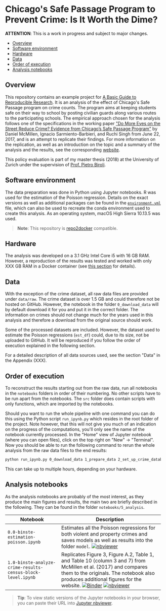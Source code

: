  # Chicago's Safe Passage Program to Prevent Crime: Is It Worth the Dime?<!-- omit in toc -->

**ATTENTION**: This is a work in progress and subject to major changes.

- [Overview](#overview)
- [Software environment](#software-environment)
- [Hardware](#hardware)
- [Data](#data)
- [Order of execution](#order-of-execution)
- [Analysis notebooks](#analysis-notebooks)

## Overview
This repository contains an example project for [A Basic Guide to Reproducible Research](https://binste.github.io/basic_reproducibility_guide/). It is an analysis of the effect of Chicago's Safe Passage program on crime counts. The program aims at keeping students safe on their way to school by posting civilian guards along various routes to the participating schools. The empirical approach chosen for the analysis follows one of the specifications in the working paper ["Do More Eyes on the Street Reduce Crime? Evidence from Chicago’s Safe Passage Program"](https://ignaciomsarmiento.github.io/assets/Safe_Passage_WP.pdf) by Daniel McMillen, Ignacio Sarmiento-Barbieri, and Ruchi Singh from June 22, 2017, and is an attempt to replicate their findings. For more information on the replication, as well as an introduction on the topic and a summary of the analysis and the results, see the corresponding [website](https://binste.github.io/basic_reproducibility_guide/example_project/introduction).

This policy evaluation is part of my master thesis (2018) at the University of Zurich under the supervision of [Prof. Pietro Biroli](https://sites.google.com/site/pietrobiroli/home).

## Software environment
The data preparation was done in Python using Jupyter notebooks. R was used for the estimation of the Poisson regression. Details on the exact versions as well as additional packages can be found in the [`environment.yml`](environment.yml) file, which can also be used to recreate the conda environment used to create this analysis. As an operating system, macOS High Sierra 10.13.5 was used.

> **Note**: This repository is [repo2docker](https://github.com/jupyter/repo2docker) compatible.

## Hardware
The analysis was developed on a 3.1 GHz Intel Core i5 with 16 GB RAM. However, a reproduction of the results was tested and worked with only XXX GB RAM in a Docker container (see [this section](#run-it-in-a-docker-container) for details).

## Data
With the exception of the crime dataset, all raw data files are provided under `data/raw`. The crime dataset is over 1.5 GB and could therefore not be hosted on GitHub. However, the notebook in the folder `0_download_data` will by default download it for you and put it in the correct folder. The information on crimes should not change much for the years used in this analysis and therefore a download from the original source should work.

Some of the processed datasets are included. However, the dataset used to estimate the Poisson regressions (`est_df`) could, due to its size, not be uploaded to GitHub. It will be reproduced if you follow the order of execution explained in the following section.

For a detailed description of all data sources used, see the section "Data" in the Appendix (XXX).

## Order of execution
To reconstruct the results starting out from the raw data, run all notebooks in the `notebooks` folders in order of their numbering. No other scripts have to be run apart from the notebooks. The `src` folder does contain scripts with only functions, which are imported by the notebooks.

Should you want to run the whole pipeline with one command you can do this using the Python script `run_ipynb.py` which resides in the root folder of the project. Note however, that this will not give you much of an indication on the progress of the computations, you'll only see the name of the notebook currently processed. In the "Home" view of Jupyter notebook (where you can open files), click on the top right on "New" -> "Terminal". Now you should be able to run the following command to rerun the whole analysis from the raw data files to the end results:
```bash
python run_ipynb.py 0_download_data 1_prepare_data 2_set_up_crime_database 3_match_datasets 4_combine_for_analysis 5_analysis
```
This can take up to multiple hours, depending on your hardware.

## Analysis notebooks
As the analysis notebooks are probably of the most interest, as they produce the main figures and results, the main two are briefly described in the following. They can be found in the folder `notebooks/5_analysis`.

| Notebook | Description |
| -------- | ----------- |
| `0.0-binste-estimation-poisson.ipynb` | Estimates all the Poisson regressions for both violent and property crimes and saves models as well as results into the folder `model`. [![nbviewer](https://img.shields.io/badge/render-nbviewer-orange.svg)](https://nbviewer.jupyter.org/github/binste/chicago_safepassage_evaluation/blob/master/notebooks/5_analysis/0.0-binste-estimation-poisson.ipynb)|
| `1.0-binste-analyze-crime-results-census-block-level.ipynb` | Replicates Figure 3, Figure A.2, Table 1, and Table 10 (column 3 and 7) from McMillen et al. (2017) and compares them to the originals. The notebook also produces additional figures for the website. [![Binder](https://mybinder.org/badge.svg)](https://mybinder.org/v2/gh/binste/chicago_safepassage_evaluation/master?filepath=notebooks%2F5_analysis%2F1.0-binste-analyze-crime-results-census-block-level.ipynb) [![nbviewer](https://img.shields.io/badge/render-nbviewer-orange.svg)](https://nbviewer.jupyter.org/github/binste/chicago_safepassage_evaluation/blob/master/notebooks/5_analysis/1.0-binste-analyze-crime-results-census-block-level.ipynb)|

> **Tip**: To view static versions of the Jupyter notebooks in your browser, you can paste their URL into [Jupyter nbviewer](http://nbviewer.jupyter.org/).